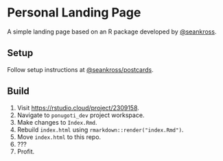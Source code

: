 # Personal Landing Page
A simple landing page based on an R package developed by [@seankross](github.com/seankross).

## Setup
Follow setup instructions at [@seankross/postcards](github.com/seankross/postcards).

## Build
1. Visit https://rstudio.cloud/project/2309158.
2. Navigate to `ponugoti_dev` project workspace.
3. Make changes to `Index.Rmd`.
4. Rebuild `index.html` using `rmarkdown::render("index.Rmd")`.
5. Move `index.html` to this repo.
6. ???
7. Profit.
